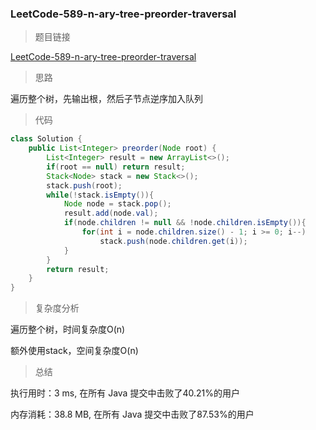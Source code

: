 ### LeetCode-589-n-ary-tree-preorder-traversal

> 题目链接

[LeetCode-589-n-ary-tree-preorder-traversal](https://leetcode-cn.com/problems/n-ary-tree-preorder-traversal/)

> 思路

遍历整个树，先输出根，然后子节点逆序加入队列

> 代码

```java
class Solution {
    public List<Integer> preorder(Node root) {
        List<Integer> result = new ArrayList<>();
        if(root == null) return result;
        Stack<Node> stack = new Stack<>();
        stack.push(root);
        while(!stack.isEmpty()){
            Node node = stack.pop();
            result.add(node.val);
            if(node.children != null && !node.children.isEmpty()){
                for(int i = node.children.size() - 1; i >= 0; i--)
                    stack.push(node.children.get(i));
            }
        }
        return result;
    }
}
```

> 复杂度分析

遍历整个树，时间复杂度O(n)

额外使用stack，空间复杂度O(n)

> 总结

执行用时：3 ms, 在所有 Java 提交中击败了40.21%的用户

内存消耗：38.8 MB, 在所有 Java 提交中击败了87.53%的用户
